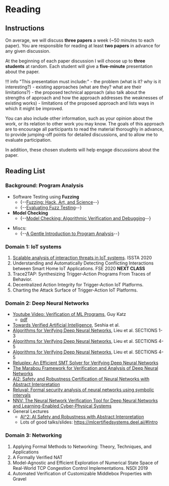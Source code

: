 # Reading

## Instructions

On average, we will discuss **three papers** a week (~50 minutes to each paper). 
You are responsible for reading at least **two papers** in advance for any given discussion.

At the beginning of each paper discussion I will choose up to **three students** at random. 
Each student will give a **five-minute** presentation about the paper. 

!!! info "This presentation must include:"
    - the problem (what is it? why is it interesting?)
    - existing approaches (what are they? what are their limitations?)
    - the proposed technical approach (also talk about the strengths of approach and how the approach addresses the weaknesses of existing works)
    - limitations of the proposed approach and lists ways in which it might be improved.

You can also include other information, such as your opinion about the
work, or its relation to other work you may know. The goals of this
approach are to encourage all participants to read the material
thoroughly in advance, to provide jumping-off points for detailed
discussions, and to allow me to evaluate participation.

In addition, these chosen students will help engage discussions about the paper.

## Reading List

### Background: Program Analysis

- Software Testing using **Fuzzing**
    - {--[Fuzzing: Hack, Art, and Science](files/godefroid2020fuzzing.pdf)--}
    - {--[Evaluating Fuzz Testing](files/klees2018evaluating.pdf)--}
- **Model Checking**
    - {--[Model Checking: Algorithmic Verification and Debugging](files/clarke2009model.pdf)--}
<!-- - **Software Verification**
    - [Hoare Logic](files/hoare-logic.pdf) (**Optional**: [Wikipedia](https://en.wikipedia.org/wiki/Hoare_logic))
    - Abstract Intepretation
      - [Wikipedia](https://en.wikipedia.org/wiki/Abstract_interpretation)
      - [Abstract Interpretation: Past, Present, and Future](https://cs.nyu.edu/~pcousot/publications.www/CousotCousot-CSL-LICS-2014.pdf)
       -->
<!-- - **Symbolic Execution**
    - [Wikipedia: Symbolic Execution](https://en.wikipedia.org/wiki/Symbolic_execution)
    - [Wikipedia: Concolic Testing](https://en.wikipedia.org/wiki/Concolic_testing)
    - [Symbolic Execution and Program Testing](https://dl.acm.org/doi/10.1145/360248.360252t)
    - [Symbolic Execution For Software Testing: Three Decades Later](https://cacm.acm.org/magazines/2013/2/160161-symbolic-execution-for-software-testing/fulltext) -->

- Miscs:
  <!-- - Trends in Software Verification -->
    - {--[A Gentle Introduction to Program Analysis](https://www.cs.utexas.edu/~isil/dillig-plmw14.pdf)--}
  
<!-- - **Invariant Generation**
    - SymInfer: inferring program invariants using symbolic states
    - Learning nonlinear loop invariants with gated continuous logic networks
- **Miscs**
    - Scaling Static Analyses at Facebook -->

   
### Domain 1: IoT systems
1. [Scalable analysis of interaction threats in IoT systems](files/alhanahnah20scalable.pdf). ISSTA 2020 
1. Understanding and Automatically Detecting Conflicting Interactions between Smart Home IoT Applications. FSE 2020 **NEXT CLASS**
1. Trace2TAP: Synthesizing Trigger-Action Programs From Traces of Behavior.
1. Decentralized Action Integrity for Trigger-Action IoT Platforms.
1. Charting the Attack Surface of Trigger-Action IoT Platforms.


### Domain 2: Deep Neural Networks
- [Youtube Video: Verification of ML Programs](https://www.youtube.com/watch?v=Reo5REo71GU), Guy Katz
    - [pdf](files/verification_of_ml_programs_katz.pdf)
- [Towards Verified Artificial Intelligence](files/seshia2016towards.pdf), Seshia et al.  
- [Algorithms for Verifying Deep Neural Networks](files/liu2019algorithms.pdf), Lieu et al.  SECTIONS 1-3 
- [Algorithms for Verifying Deep Neural Networks](files/liu2019algorithms.pdf), Lieu et al.  SECTIONS 4-5
- [Algorithms for Verifying Deep Neural Networks](files/liu2019algorithms.pdf), Lieu et al.  SECTIONS 4-5
- [Reluplex: An Efficient SMT Solver for Verifying Deep Neural Networks](https://link.springer.com/chapter/10.1007/978-3-319-63387-9_5)
- [The Marabou Framework for Verification and Analysis of Deep Neural Networks](https://link.springer.com/chapter/10.1007/978-3-030-25540-4_26)
- [AI2: Safety and Robustness Certification of Neural Networks with Abstract Interpretation](https://ieeexplore.ieee.org/document/8418593)
- [Reluval: Formal security analysis of neural networks using symbolic intervals](https://dl.acm.org/doi/10.5555/3277203.3277323)
- [NNV: The Neural Network Verification Tool for Deep Neural Networks and Learning-Enabled Cyber-Physical Systems](https://link.springer.com/chapter/10.1007/978-3-030-53288-8_1)
- General Lectures
    - [AI^2: AI Safety and Robustness with Abstract Interpretation](http://safeai.ethz.ch/files/FLOC18-AI2.pdf)
    - Lots of good talks/slides: https://mlcertifiedsystems.deel.ai/#Intro
    

### Domain 3: Networking
1. Applying Formal Methods to Networking: Theory, Techniques, and Applications
1. A Formally Verified NAT 
1. Model-Agnostic and Efficient Exploration of Numerical State Space of Real-World TCP Congestion Control Implementations. NSDI 2019
1. Automated Verification of Customizable Middlebox Properties with Gravel

